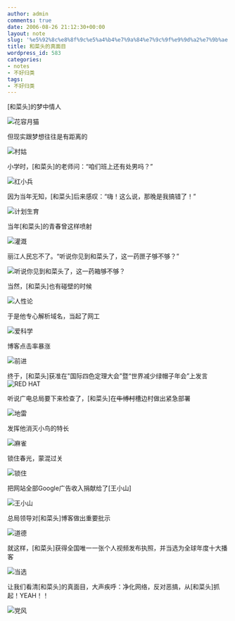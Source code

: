 ```yaml
---
author: admin
comments: true
date: 2006-08-26 21:12:30+00:00
layout: note
slug: '%e5%92%8c%e8%8f%9c%e5%a4%b4%e7%9a%84%e7%9c%9f%e9%9d%a2%e7%9b%ae'
title: 和菜头的真面目
wordpress_id: 583
categories:
- notes
- 不好归类
tags:
- 不好归类
---
```


[和菜头]的梦中情人

![花容月猫](http://photo7.yupoo.com/20060827/055659_372109785.jpg)

但现实跟梦想往往是有距离的

![村姑](http://photo3.yupoo.com/20051129/20051129025055_247031861.jpg)
<!-- more -->
小学时，[和菜头]的老师问：“咱们班上还有处男吗？” 

![红小兵](http://photo7.yupoo.com/20060827/055446_891079438.jpg)

因为当年无知，[和菜头]后来感叹：“嗨！这么说，那晚是我搞错了！”

![计划生育](http://photo7.yupoo.com/20060827/054034_2147008676.jpg)

当年[和菜头]的青春曾这样喷射

![灌溉](http://photo7.yupoo.com/20060827/055304_867942543.jpg)

丽江人民忘不了。“听说你见到和菜头了，这一药匣子够不够？”

![听说你见到和菜头了，这一药箱够不够？](http://photo7.yupoo.com/20060827/055542_1592254201.jpg)

当然，[和菜头]也有碰壁的时候

![人性论](http://photo3.yupoo.com/20051129/20051129025055_1758942681.jpg)

于是他专心解析域名，当起了网工

![爱科学](http://photo7.yupoo.com/20060827/055142_298124153.jpg)

博客点击率暴涨

![前进](http://photo3.yupoo.com/20051129/20051129025055_1059063485.jpg)

终于，[和菜头]获准在"国际四色定理大会"暨“世界减少绿帽子年会”上发言
![RED HAT](http://photo7.yupoo.com/20060827/054343_15706909.jpg)

听说广电总局要下来检查了，[和菜头]在<del>牛博村</del>槽边村做出紧急部署

![地雷](http://photo7.yupoo.com/20060827/055027_832659374.jpg)

发挥他消灭小鸟的特长

![麻雀](http://photo7.yupoo.com/20060827/054512_686633361.jpg)

锁住春光，蒙混过关

![锁住](http://photo7.yupoo.com/20060827/015457_1817504974_AcNPP.jpg)

把网站全部Google广告收入捐献给了[王小山]

![王小山](http://photo7.yupoo.com/20060827/054934_1925119153.jpg)

总局领导对[和菜头]博客做出重要批示

![道德](http://photo3.yupoo.com/20051129/20051129025055_1248039660.jpg)

就这样，[和菜头]获得全国唯一一张个人视频发布执照，并当选为全球年度十大播客

![当选](http://photo7.yupoo.com/20060827/054806_2118697092.jpg)

让我们看清[和菜头]的真面目，大声疾呼：净化网络，反对恶搞，从[和菜头]抓起！YEAH！！

![党风](http://photo3.yupoo.com/20051129/20051129025055_302681364.jpg)
